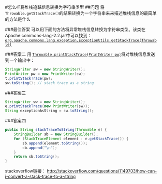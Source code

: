 #怎么样将堆栈追踪信息转换为字符串类型
##问题
将`Throwable.getStackTrace()`的结果转换为一个字符串来来描述堆栈信息的最简单的方法是什么


###最佳答案
可以用下面的方法将异常堆栈信息转换为字符串类型。该类在Apache commons-lang-2.2.jar中可以找到：
[`org.apache.commons.lang.exception.ExceptionUtils.getStackTrace(Throwable)`](org.apache.commons.lang.exception.ExceptionUtils.getStackTrace\(Throwable\))

###答案二
用 [`Throwable.printStackTrace(PrintWriter pw)`](https://docs.oracle.com/javase/8/docs/api/java/lang/Throwable.html#printStackTrace-java.io.PrintWriter-)将对堆栈信息发送到一个输出中：
````java
StringWriter sw = new StringWriter();
PrintWriter pw = new PrintWriter(sw);
t.printStackTrace(pw);
sw.toString(); // stack trace as a string
````

###答案三
````java
StringWriter sw = new StringWriter();
e.printStackTrace(new PrintWriter(sw));
String exceptionAsString = sw.toString();
````

###答案四
````java
public String stackTraceToString(Throwable e) {
    StringBuilder sb = new StringBuilder();
    for (StackTraceElement element : e.getStackTrace()) {
        sb.append(element.toString());
        sb.append("\n");
    }
    return sb.toString();
}
````

stackoverflow链接：
http://stackoverflow.com/questions/1149703/how-can-i-convert-a-stack-trace-to-a-string